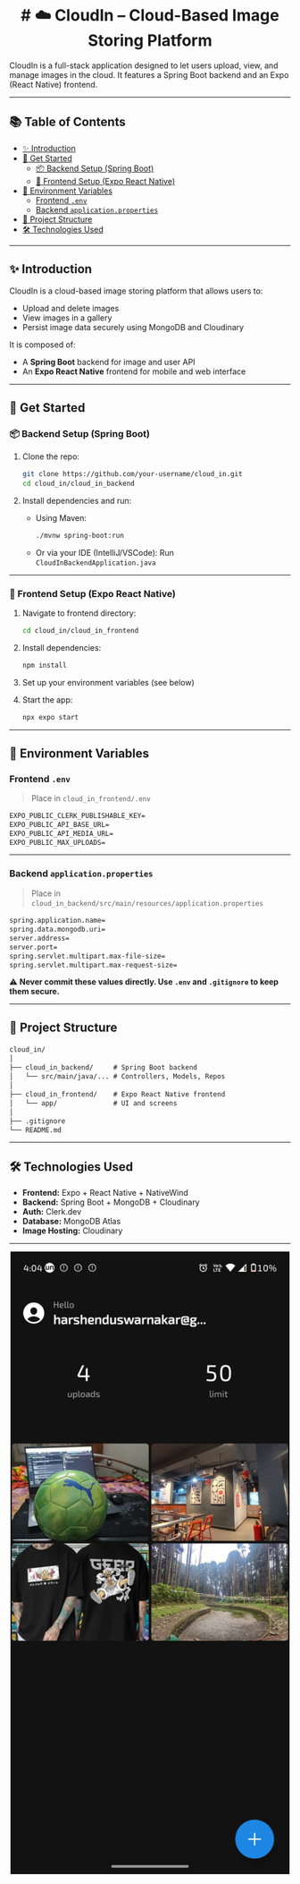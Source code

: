 <h1 align="center"># ☁️ CloudIn – Cloud-Based Image Storing Platform </h1>

CloudIn is a full-stack application designed to let users upload, view, and manage images in the cloud. It features a Spring Boot backend and an Expo (React Native) frontend.

---

## 📚 Table of Contents

- [✨ Introduction](#-introduction)
- [🚀 Get Started](#-get-started)
  - [📦 Backend Setup (Spring Boot)](#-backend-setup-spring-boot)
  - [📱 Frontend Setup (Expo React Native)](#-frontend-setup-expo-react-native)
- [🔐 Environment Variables](#-environment-variables)
  - [Frontend `.env`](#frontend-env)
  - [Backend `application.properties`](#backend-applicationproperties)
- [📂 Project Structure](#-project-structure)
- [🛠️ Technologies Used](#️-technologies-used)

---

## ✨ Introduction

CloudIn is a cloud-based image storing platform that allows users to:

- Upload and delete images
- View images in a gallery
- Persist image data securely using MongoDB and Cloudinary

It is composed of:
- A **Spring Boot** backend for image and user API
- An **Expo React Native** frontend for mobile and web interface

---

## 🚀 Get Started

### 📦 Backend Setup (Spring Boot)

1. Clone the repo:
   ```bash
   git clone https://github.com/your-username/cloud_in.git
   cd cloud_in/cloud_in_backend
   ```

2. Install dependencies and run:
   - Using Maven:
     ```bash
     ./mvnw spring-boot:run
     ```

   - Or via your IDE (IntelliJ/VSCode): Run `CloudInBackendApplication.java`

---

### 📱 Frontend Setup (Expo React Native)

1. Navigate to frontend directory:
   ```bash
   cd cloud_in/cloud_in_frontend
   ```

2. Install dependencies:
   ```bash
   npm install
   ```

3. Set up your environment variables (see below)

4. Start the app:
   ```bash
   npx expo start
   ```

---

## 🔐 Environment Variables

### Frontend `.env`

> Place in `cloud_in_frontend/.env`

```env
EXPO_PUBLIC_CLERK_PUBLISHABLE_KEY=
EXPO_PUBLIC_API_BASE_URL=
EXPO_PUBLIC_API_MEDIA_URL=
EXPO_PUBLIC_MAX_UPLOADS=
```

---

### Backend `application.properties`

> Place in `cloud_in_backend/src/main/resources/application.properties`

```properties
spring.application.name=
spring.data.mongodb.uri=
server.address=
server.port=
spring.servlet.multipart.max-file-size=
spring.servlet.multipart.max-request-size=
```

⚠️ **Never commit these values directly. Use `.env` and `.gitignore` to keep them secure.**

---

## 📂 Project Structure

```
cloud_in/
│
├── cloud_in_backend/     # Spring Boot backend
│   └── src/main/java/... # Controllers, Models, Repos
│
├── cloud_in_frontend/    # Expo React Native frontend
│   └── app/              # UI and screens
│
├── .gitignore
└── README.md
```

---

## 🛠️ Technologies Used

- **Frontend:** Expo + React Native + NativeWind
- **Backend:** Spring Boot + MongoDB + Cloudinary
- **Auth:** Clerk.dev
- **Database:** MongoDB Atlas
- **Image Hosting:** Cloudinary


---
<p align="center">
  <img src="WhatsApp Image 2025-06-12 at 15.05.18_6d629820.jpg" alt="App Screenshot" width="500"/>
</p>
